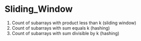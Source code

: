 # Sliding_Window
1) Count of subarrays with product less than k (sliding window)
2) Count of subarrays with sum equals k (hashing)
3) Count of subarrays with sum divisible by k (hashing)
